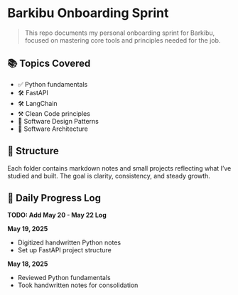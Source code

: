 # Barkibu Onboarding Sprint

> This repo documents my personal onboarding sprint for Barkibu, focused on mastering core tools and principles needed for the job.

## 📚 Topics Covered

- ✅ Python fundamentals
- 🛠️ FastAPI
- 🛠️ LangChain
- ⚒️ Clean Code principles
- 🚧 Software Design Patterns
- 🚧 Software Architecture

## 🧭 Structure

Each folder contains markdown notes and small projects reflecting what I’ve studied and built. The goal is clarity, consistency, and steady growth.

## 📆 Daily Progress Log

**TODO: Add May 20 - May 22 Log**

**May 19, 2025**
- Digitized handwritten Python notes
- Set up FastAPI project structure

**May 18, 2025**
- Reviewed Python fundamentals
- Took handwritten notes for consolidation
